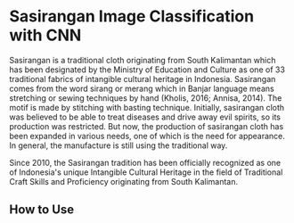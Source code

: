# Sasirangan Image Classification with CNN

Sasirangan is a traditional cloth originating from South Kalimantan which has been designated by the Ministry of Education and Culture as one of 33 traditional fabrics of intangible cultural heritage in Indonesia. Sasirangan comes from the word sirang or merang which in Banjar language means stretching or sewing techniques by hand (Kholis, 2016; Annisa, 2014). The motif is made by stitching with basting technique. Initially, sasirangan cloth was believed to be able to treat diseases and drive away evil spirits, so its production was restricted. But now, the production of sasirangan cloth has been expanded in various needs, one of which is the need for appearance. In general, the manufacture is still using the traditional way.

Since 2010, the Sasirangan tradition has been officially recognized as one of Indonesia's unique Intangible Cultural Heritage in the field of Traditional Craft Skills and Proficiency originating from South Kalimantan.

## How to Use
